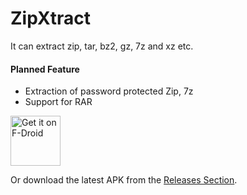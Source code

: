 # ZipXtract
It can extract zip, tar, bz2, gz, 7z and xz etc.

#### Planned Feature
* Extraction of password protected Zip, 7z
* Support for RAR


[<img src="https://fdroid.gitlab.io/artwork/badge/get-it-on.png"
     alt="Get it on F-Droid"
     height="80">](https://f-droid.org/packages/com.wirelessalien.zipxtract/)

Or download the latest APK from the [Releases Section](https://github.com/WirelessAlien/ZipXtract/releases/latest).
